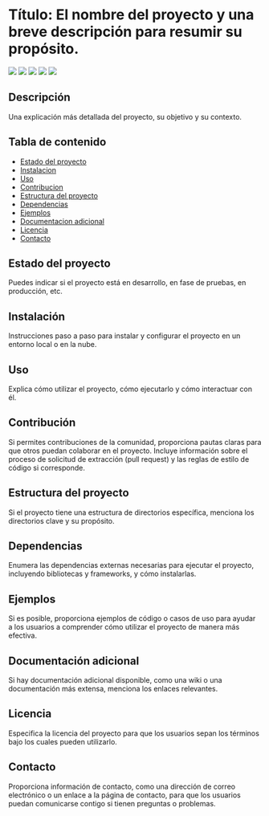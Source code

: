 # Título: El nombre del proyecto y una breve descripción para resumir su propósito.

![](https://img.shields.io/github/stars/KrlozMedina/Rick-Morty)
![](https://img.shields.io/github/forks/KrlozMedina/Rick-Morty)
![](https://img.shields.io/github/tag/KrlozMedina/Rick-Morty)
![](https://img.shields.io/github/release/KrlozMedina/Rick-Morty)
![](https://img.shields.io/github/issues/KrlozMedina/Rick-Morty)

## Descripción
Una explicación más detallada del proyecto, su objetivo y su contexto.

## Tabla de contenido

- [Estado del proyecto](#estado-del-proyecto)
- [Instalacion](#instalación)
- [Uso](#uso)
- [Contribucion](#contribución)
- [Estructura del proyecto](#estructura-del-proyecto)
- [Dependencias](#dependencias)
- [Ejemplos](#ejemplos)
- [Documentacion adicional](#documentación-adicional)
- [Licencia](#licencia)
- [Contacto](#contacto)

## Estado del proyecto
Puedes indicar si el proyecto está en desarrollo, en fase de pruebas, en producción, etc.

## Instalación
Instrucciones paso a paso para instalar y configurar el proyecto en un entorno local o en la nube.

## Uso
Explica cómo utilizar el proyecto, cómo ejecutarlo y cómo interactuar con él.

## Contribución
Si permites contribuciones de la comunidad, proporciona pautas claras para que otros puedan colaborar en el proyecto. Incluye información sobre el proceso de solicitud de extracción (pull request) y las reglas de estilo de código si corresponde.

## Estructura del proyecto
Si el proyecto tiene una estructura de directorios específica, menciona los directorios clave y su propósito.

## Dependencias
Enumera las dependencias externas necesarias para ejecutar el proyecto, incluyendo bibliotecas y frameworks, y cómo instalarlas.

## Ejemplos
Si es posible, proporciona ejemplos de código o casos de uso para ayudar a los usuarios a comprender cómo utilizar el proyecto de manera más efectiva.

## Documentación adicional
Si hay documentación adicional disponible, como una wiki o una documentación más extensa, menciona los enlaces relevantes.

## Licencia
Especifica la licencia del proyecto para que los usuarios sepan los términos bajo los cuales pueden utilizarlo.

## Contacto
Proporciona información de contacto, como una dirección de correo electrónico o un enlace a la página de contacto, para que los usuarios puedan comunicarse contigo si tienen preguntas o problemas.
